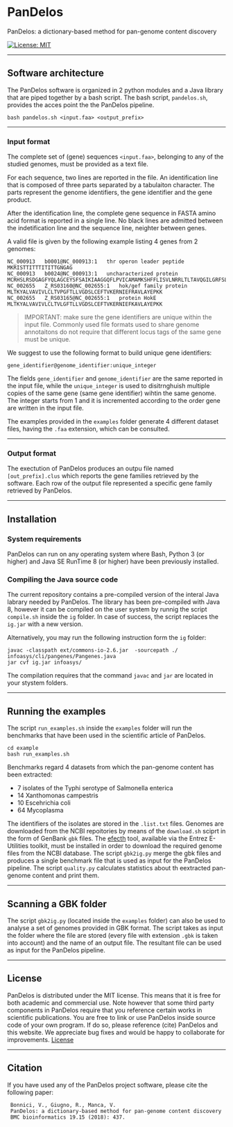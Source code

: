 # PanDelos
PanDelos: a dictionary-based method for pan-genome content discovery

[![License: MIT](https://img.shields.io/badge/License-MIT-yellow.svg)](https://opensource.org/licenses/MIT) [](#lang-en)

<hr />

## Software architecture
The PanDelos software is organized in 2 python modules and a Java library that are piped together by a bash script.
The bash script, `pandelos.sh`, provides the acces point the the PanDelos pipeline.

```
bash pandelos.sh <input.faa> <output_prefix>
```

<hr />

### Input format

The complete set of (gene) sequences `<input.faa>`, belonging to any of the studied genomes, must be provided as a text file.


For each sequence, two lines are reported in the file. An identification line that is composed of three parts separated by a tabulaiton character. The parts represent the genome identifiers, the gene identifier and the gene product. 

After the identification line, the complete gene sequence in FASTA amino acid format is reported in a single line. No black lines are admitted between the indetification line and the sequence line, neighter between genes.

A valid file is given by the following example listing 4 genes from 2 genomes:
```
NC_000913	b0001@NC_000913:1	thr operon leader peptide
MKRISTTITTTITITTGNGAG
NC_000913	b0024@NC_000913:1	uncharacterized protein
MCRHSLRSDGAGFYQLAGCEYSFSAIKIAAGGQFLPVICAMAMKSHFFLISVLNRRLTLTAVQGILGRFSLF
NC_002655	Z_RS03160@NC_002655:1	hok/gef family protein
MLTKYALVAVIVLCLTVPGFTLLVGDSLCEFTVKERNIEFRAVLAYEPKK
NC_002655	Z_RS03165@NC_002655:1	protein HokE
MLTKYALVAVIVLCLTVLGFTLLVGDSLCEFTVKERNIEFKAVLAYEPKK
```
> IMPORTANT: make sure the gene identifiers are unique within the input file. Commonly used file formats used to share genome annotaitons do not require that different locus tags of the same gene must be unique.

We suggest to use the following format to build unique gene identifiers:
```
gene_identifier@genome_identifier:unique_integer
```
The fields `gene_identifier` and `genome_identifier` are the same reported in the input file, while the `unique_integer` is used to disitrnghuish multiple copies of the same gene (same gene identifier) wihtin the same genome. The integer starts from 1 and it is incremented according to the order gene are written in the input file.


The examples provided in the `examples` folder generate 4 different dataset files, having the `.faa` extension, which can be consulted.

<hr />

### Output format
The exectution of PanDelos produces an outpu file named `[out_prefix].clus` which reports the gene families retrieved by the software.
Each row of the output file represented a specific gene family retrieved by PanDelos.

<hr />

## Installation
### System requirements
PanDelos can run on any operating system where Bash, Python 3 (or higher) and Java SE RunTime 8 (or higher) have been previously installed.

### Compiling the Java source code
The current repository contains a pre-compiled version of the interal Java labrary needed by PanDelos. The library has been pre-compiled with Java 8, however it can be compiled on the user system by runnig the script `compile.sh` inside the `ig` folder. In case of success, the script replaces the `ig.jar` with a new version. 

Alternatively, you may run the following instruction form the `ig` folder:

```
javac -classpath ext/commons-io-2.6.jar  -sourcepath ./ infoasys/cli/pangenes/Pangenes.java
jar cvf ig.jar infoasys/
```
The compilation requires that the command `javac` and `jar` are located in your stystem folders.

<hr />

## Running the examples
The script `run_examples.sh` inside the `examples` folder will run the benchmarks that have been used in the scientific article of PanDelos.

```
cd example
bash run_examples.sh
```

Benchmarks regard 4 datasets from which the pan-genome content has been extracted:
* 7 isolates of the Typhi serotype of Salmonella enterica 
* 14 Xanthomonas campestris
* 10 Escehrichia coli
* 64 Mycoplasma

The identifiers of the isolates are stored in the `.list.txt` files.
Genomes are downloaded from the NCBI repoitories by means of the `download.sh` sciprt in the form of GenBank `gbk` files.
The [efecth](https://www.ncbi.nlm.nih.gov/books/NBK179288/) tool, available via the Entrez E-Utilities toolkit, must be installed in order to download the required genome files from the NCBI database.
The script `gbk2ig.py` merge the gbk files and produces a single benchmark file that is used as input for the PanDelos pipeline.
The script `quality.py` calculates statistics about th eextracted pan-genome content and print them.

<hr />

## Scanning a GBK folder
The script `gbk2ig.py` (located inside the `examples` folder) can also be used to analyse a set of genomes provided in GBK format. The script takes as input the folder where the file are stored (every file with extension `.gbk` is taken into account) and the name of an output file. The resultant file can be used as input for the PanDelos pipeline.

<hr />

## License
PanDelos is distributed under the MIT license. This means that it is free for both academic and commercial use. Note however that some third party components in PanDelos require that you reference certain works in scientific publications.
You are free to link or use PanDelos inside source code of your own program. If do so, please reference (cite) PanDelos and this website. We appreciate bug fixes and would be happy to collaborate for improvements. 
[License](https://raw.githubusercontent.com/GiugnoLab/PanDelos/master/LICENSE)

<hr />

## Citation
If you have used any of the PanDelos project software, please cite the following paper:

     Bonnici, V., Giugno, R., Manca, V.
     PanDelos: a dictionary-based method for pan-genome content discovery
     BMC bioinformatics 19.15 (2018): 437.
